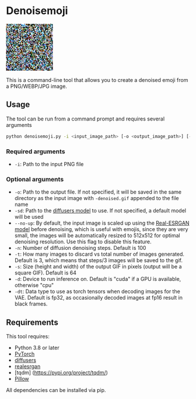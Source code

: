 # Denoisemoji

![Denoice.gif](https://github.com/aredden/denoisemoji/raw/master/assets/denoice.gif)

This is a command-line tool that allows you to create a denoised emoji from a PNG/WEBP/JPG image.

## Usage
The tool can be run from a command prompt and requires several arguments

```bash
python denoisemoji.py -i <input_image_path> [-o <output_image_path>] [-sd <path_to_diffusers_model>] [--no-upscale] [-n <number_steps>] [-t <take_every>] [-s <size>] [-d <device>] [-dt <dtype>]
```

### Required arguments
* `-i`: Path to the input PNG file

### Optional arguments
* `-o`: Path to the output file. If not specified, it will be saved in the same directory as the input image with `-denoised.gif` appended to the file name
* `-sd`: Path to the [diffusers model](https://github.com/huggingface/diffusers) to use. If not specified, a default model will be used
* `--no-up`: By default, the input image is scaled up using the [Real-ESRGAN model](https://github.com/xinntao/Real-ESRGAN) before denoising, which is useful with emojis, since they are very small, the images will be automatically resized to 512x512 for optimal denoising resolution. Use this flag to disable this feature.
* `-n`: Number of diffusion denoising steps. Default is 100
* `-t`: How many images to discard vs total number of images generated. Default is 3, which means that steps/3 images will be saved to the gif.
* `-s`: Size (height and width) of the output GIF in pixels (output will be a square GIF). Default is 64
* `-d`: Device to run inference on. Default is "cuda" if a GPU is available, otherwise "cpu"
* `-dt`: Data type to use as torch tensors when decoding images for the VAE. Default is fp32, as occasionally decoded images at fp16 result in black frames.


## Requirements
This tool requires:
* Python 3.8 or later
* [PyTorch](https://pytorch.org/)
* [diffusers](https://github.com/huggingface/diffusers)
* [realesrgan](https://github.com/xinntao/Real-ESRGAN)
* [tqdm] (https://pypi.org/project/tqdm/)
* [Pillow](https://pypi.org/project/Pillow/)

All dependencies can be installed via pip.
